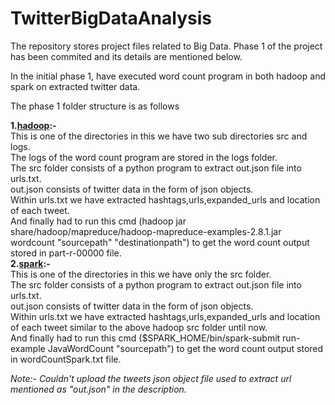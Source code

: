 # TwitterBigDataAnalysis

The repository stores project files related to Big Data.
Phase 1 of the project has been commited and its details are mentioned below.

In the initial phase 1, have executed word count program in both hadoop and spark on extracted twitter data.

The phase 1 folder structure is as follows

**1.[hadoop](https://github.com/Vamsi027/TwitterBigDataAnalysis/tree/main/phase1/hadoop):-**  \
           This is one of the directories in this we have two sub directories src and logs.\
           The logs of the word count program are stored in the logs folder.\
           The src folder consists of a python program to extract out.json file into urls.txt.\
           out.json consists of twitter data in the form of json objects.\
           Within urls.txt we have extracted hashtags,urls,expanded_urls and location of each tweet.\
           And finally had to run this cmd (hadoop jar share/hadoop/mapreduce/hadoop-mapreduce-examples-2.8.1.jar wordcount "sourcepath" "destinationpath") to get the word count output stored in part-r-00000 file.\
**2.[spark](https://github.com/Vamsi027/TwitterBigDataAnalysis/tree/main/phase1/spark/src):-**  \
           This is one of the directories in this we have only the src folder.\
           The src folder consists of a python program to extract out.json file into urls.txt.\
           out.json consists of twitter data in the form of json objects.\
           Within urls.txt we have extracted hashtags,urls,expanded_urls and location of each tweet similar to the above hadoop src folder until now.\
           And finally had to run this cmd ($SPARK_HOME/bin/spark-submit run-example JavaWordCount "sourcepath") to get the word count output stored in wordCountSpark.txt file.

*Note:- Couldn't upload the tweets json object file used to extract url mentioned as "out.json" in the description.*
